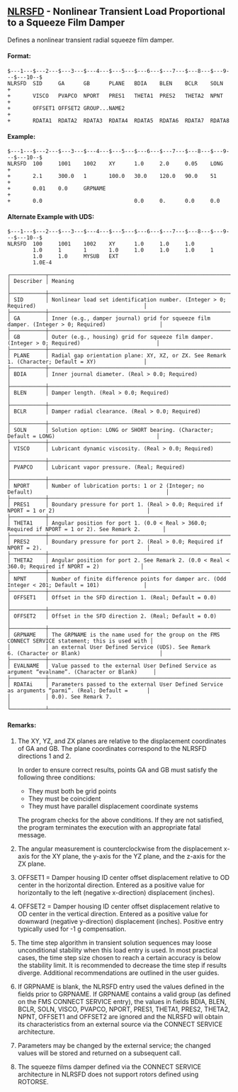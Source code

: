 ## [NLRSFD](https://nexus.hexagon.com/documentationcenter/bundle/MSC_Nastran_2022.4/page/Nastran_Combined_Book/qrg/bulkno/TOC.NLRSFD.xhtml) - Nonlinear Transient Load Proportional to a Squeeze Film Damper

Defines a nonlinear transient radial squeeze film damper.

#### Format:

```nastran
$---1---$---2---$---3---$---4---$---5---$---6---$---7---$---8---$---9---$---10--$
NLRSFD  SID     GA      GB      PLANE   BDIA    BLEN    BCLR    SOLN    +       
+       VISCO   PVAPCO  NPORT   PRES1   THETA1  PRES2   THETA2  NPNT    +       
+       OFFSET1 OFFSET2 GROUP...NAME2                                   +       
+       RDATA1  RDATA2  RDATA3  RDATA4  RDATA5  RDATA6  RDATA7  RDATA8          
```

#### Example:

```nastran
$---1---$---2---$---3---$---4---$---5---$---6---$---7---$---8---$---9---$---10--$
NLRSFD  100     1001    1002    XY      1.0     2.0     0.05    LONG    +       
+       2.1     300.0   1       100.0   30.0    120.0   90.0    51      +       
+       0.01    0.0     GRPNAME                                         +       
+       0.0                             0.0     0.      0.0     0.0             
```

#### Alternate Example with UDS:

```nastran
$---1---$---2---$---3---$---4---$---5---$---6---$---7---$---8---$---9---$---10--$
NLRSFD  100     1001    1002    XY      1.0     1.0     1.0                     
        1.0     1       1       1.0     1.0     1.0     1.0     1               
        1.0     1.0     MYSUB   EXT                                             
        1.0E-4                                                                  
```

```text
┌───────────┬────────────────────────────────────────────────────────────────────────────────────────────────────┐
│ Describer │ Meaning                                                                                            │
├───────────┼────────────────────────────────────────────────────────────────────────────────────────────────────┤
│ SID       │ Nonlinear load set identification number. (Integer > 0; Required)                                  │
├───────────┼────────────────────────────────────────────────────────────────────────────────────────────────────┤
│ GA        │ Inner (e.g., damper journal) grid for squeeze film damper. (Integer > 0; Required)                 │
├───────────┼────────────────────────────────────────────────────────────────────────────────────────────────────┤
│ GB        │ Outer (e.g., housing) grid for squeeze film damper. (Integer > 0; Required)                        │
├───────────┼────────────────────────────────────────────────────────────────────────────────────────────────────┤
│ PLANE     │ Radial gap orientation plane: XY, XZ, or ZX. See Remark 1. (Character; Default = XY)               │
├───────────┼────────────────────────────────────────────────────────────────────────────────────────────────────┤
│ BDIA      │ Inner journal diameter. (Real > 0.0; Required)                                                     │
├───────────┼────────────────────────────────────────────────────────────────────────────────────────────────────┤
│ BLEN      │ Damper length. (Real > 0.0; Required)                                                              │
├───────────┼────────────────────────────────────────────────────────────────────────────────────────────────────┤
│ BCLR      │ Damper radial clearance. (Real > 0.0; Required)                                                    │
├───────────┼────────────────────────────────────────────────────────────────────────────────────────────────────┤
│ SOLN      │ Solution option: LONG or SHORT bearing. (Character; Default = LONG)                                │
├───────────┼────────────────────────────────────────────────────────────────────────────────────────────────────┤
│ VISCO     │ Lubricant dynamic viscosity. (Real > 0.0; Required)                                                │
├───────────┼────────────────────────────────────────────────────────────────────────────────────────────────────┤
│ PVAPCO    │ Lubricant vapor pressure. (Real; Required)                                                         │
├───────────┼────────────────────────────────────────────────────────────────────────────────────────────────────┤
│ NPORT     │ Number of lubrication ports: 1 or 2 (Integer; no Default)                                          │
├───────────┼────────────────────────────────────────────────────────────────────────────────────────────────────┤
│ PRES1     │ Boundary pressure for port 1. (Real > 0.0; Required if NPORT = 1 or 2)                             │
├───────────┼────────────────────────────────────────────────────────────────────────────────────────────────────┤
│ THETA1    │ Angular position for port 1. (0.0 < Real > 360.0; Required if NPORT = 1 or 2). See Remark 2.       │
├───────────┼────────────────────────────────────────────────────────────────────────────────────────────────────┤
│ PRES2     │ Boundary pressure for port 2. (Real > 0.0; Required if NPORT = 2).                                 │
├───────────┼────────────────────────────────────────────────────────────────────────────────────────────────────┤
│ THETA2    │ Angular position for port 2. See Remark 2. (0.0 < Real < 360.0; Required if NPORT = 2)             │
├───────────┼────────────────────────────────────────────────────────────────────────────────────────────────────┤
│ NPNT      │ Number of finite difference points for damper arc. (Odd Integer < 201; Default = 101)              │
├───────────┼────────────────────────────────────────────────────────────────────────────────────────────────────┤
│ OFFSET1   │ Offset in the SFD direction 1. (Real; Default = 0.0)                                               │
├───────────┼────────────────────────────────────────────────────────────────────────────────────────────────────┤
│ OFFSET2   │ Offset in the SFD direction 2. (Real; Default = 0.0)                                               │
├───────────┼────────────────────────────────────────────────────────────────────────────────────────────────────┤
│ GRPNAME   │ The GRPNAME is the name used for the group on the FMS CONNECT SERVICE statement; this is used with │
│           │ an external User Defined Service (UDS). See Remark 6. (Character or Blank)                         │
├───────────┼────────────────────────────────────────────────────────────────────────────────────────────────────┤
│ EVALNAME  │ Value passed to the external User Defined Service as argument “evalname”. (Character or Blank)     │
├───────────┼────────────────────────────────────────────────────────────────────────────────────────────────────┤
│ RDATAi    │ Parameters passed to the external User Defined Service as arguments “parmi”. (Real; Default =      │
│           │ 0.0). See Remark 7.                                                                                │
└───────────┴────────────────────────────────────────────────────────────────────────────────────────────────────┘
```

#### Remarks:

1. The XY, YZ, and ZX planes are relative to the displacement coordinates of GA and GB. The plane coordinates correspond to the NLRSFD directions 1 and 2.

     In order to ensure correct results, points GA and GB must satisfy the following three conditions:

     - They must both be grid points
     - They must be coincident
     - They must have parallel displacement coordinate systems

     The program checks for the above conditions. If they are not satisfied, the program terminates the execution with an appropriate fatal message.

2. The angular measurement is counterclockwise from the displacement x-axis for the XY plane, the y-axis for the YZ plane, and the z-axis for the ZX plane.
3. OFFSET1 = Damper housing ID center offset displacement relative to OD center in the horizontal direction. Entered as a positive value for horizontally to the left (negative x-direction) displacement (inches).
4. OFFSET2 = Damper housing ID center offset displacement relative to OD center in the vertical direction. Entered as a positive value for downward (negative y-direction) displacement (inches). Positive entry typically used for -1 g compensation.
5. The time step algorithm in transient solution sequences may loose unconditional stability when this load entry is used. In most practical cases, the time step size chosen to reach a certain accuracy is below the stability limit. It is recommended to decrease the time step if results diverge. Additional recommendations are outlined in the user guides.
6. If GRPNAME is blank, the NLRSFD entry used the values defined in the fields prior to GRPNAME. If GRPNAME contains a valid group (as defined on the FMS CONNECT SERVICE entry), the values in fields BDIA, BLEN, BCLR, SOLN, VISCO, PVAPCO, NPORT, PRES1, THETA1, PRES2, THETA2, NPNT, OFFSET1 and OFFSET2 are ignored and the NLRSFD will obtain its characteristics from an external source via the CONNECT SERVICE architecture.
7. Parameters may be changed by the external service; the changed values will be stored and returned on a subsequent call.
8. The squeeze films damper defined via the CONNECT SERVICE architecture in NLRSFD does not support rotors defined using ROTORSE.
